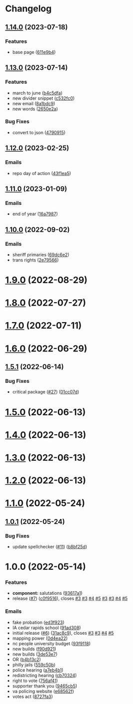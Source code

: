 # Changelog

## [1.14.0](https://github.com/PaleBluDot/aclu-emails/compare/v1.13.0...v1.14.0) (2023-07-18)


### Features

* base page ([611e9b4](https://github.com/PaleBluDot/aclu-emails/commit/611e9b405201611b0071cab002a958a88615129b))

## [1.13.0](https://github.com/PaleBluDot/aclu-emails/compare/v1.12.0...v1.13.0) (2023-07-14)


### Features

* march to june ([b4c5dfa](https://github.com/PaleBluDot/aclu-emails/commit/b4c5dfa3fd911424569e9f82b72042f9d7f3590b))
* new divider snippet ([c532fc0](https://github.com/PaleBluDot/aclu-emails/commit/c532fc0824e846a44e1bbd367608e21f922bb7a4))
* new email ([8a1bdc9](https://github.com/PaleBluDot/aclu-emails/commit/8a1bdc9e5d945f6c45d87bda93f62af2f9743e00))
* new words ([2650e2a](https://github.com/PaleBluDot/aclu-emails/commit/2650e2a48a393370dc30371a7085be483ab0e501))


### Bug Fixes

* convert to json ([4790915](https://github.com/PaleBluDot/aclu-emails/commit/479091509611b27326e406893f64c3c2f12f4699))

## [1.12.0](https://github.com/PaleBluDot/aclu-emails/compare/v1.11.0...v1.12.0) (2023-02-25)


### Emails

* repo day of action ([43f1ea5](https://github.com/PaleBluDot/aclu-emails/commit/43f1ea5073b1b812b69549c69d5139ef6af8ecee))

## [1.11.0](https://github.com/PaleBluDot/aclu-emails/compare/v1.10.0...v1.11.0) (2023-01-09)


### Emails

* end of year ([16a7987](https://github.com/PaleBluDot/aclu-emails/commit/16a79872ff94106905e17de7cac1d8fd63900880))

## [1.10.0](https://github.com/PaleBluDot/aclu-emails/compare/v1.9.0...v1.10.0) (2022-09-02)


### Emails

* sheriff primaries ([69dc6e2](https://github.com/PaleBluDot/aclu-emails/commit/69dc6e2828a22fc39e914ebc24da5e30381f7c3b))
* trans rights ([2e79566](https://github.com/PaleBluDot/aclu-emails/commit/2e79566855189cb2e2c00488082e01300caf6f76))

# [1.9.0](https://github.com/PaleBluDot/aclu-emails/compare/v1.8.0...v1.9.0) (2022-08-29)

# [1.8.0](https://github.com/PaleBluDot/aclu-emails/compare/v1.7.0...v1.8.0) (2022-07-27)

# [1.7.0](https://github.com/PaleBluDot/aclu-emails/compare/v1.6.0...v1.7.0) (2022-07-11)

# [1.6.0](https://github.com/PaleBluDot/aclu-emails/compare/v1.5.1...v1.6.0) (2022-06-29)

## [1.5.1](https://github.com/PaleBluDot/aclu-emails/compare/v1.5.0...v1.5.1) (2022-06-14)


### Bug Fixes

* critical package ([#27](https://github.com/PaleBluDot/aclu-emails/issues/27)) ([01cc07d](https://github.com/PaleBluDot/aclu-emails/commit/01cc07db25f2863fe55edaa7339761ad163885d6))

# [1.5.0](https://github.com/PaleBluDot/aclu-emails/compare/v1.4.0...v1.5.0) (2022-06-13)

# [1.4.0](https://github.com/PaleBluDot/aclu-emails/compare/v1.3.0...v1.4.0) (2022-06-13)

# [1.3.0](https://github.com/PaleBluDot/aclu-emails/compare/v1.2.0...v1.3.0) (2022-06-13)

# [1.2.0](https://github.com/PaleBluDot/aclu-emails/compare/v1.1.0...v1.2.0) (2022-06-13)

# [1.1.0](https://github.com/PaleBluDot/aclu-emails/compare/v1.0.1...v1.1.0) (2022-05-24)

## [1.0.1](https://github.com/PaleBluDot/aclu-emails/compare/v1.0.0...v1.0.1) (2022-05-24)


### Bug Fixes

* update spellchecker  ([#11](https://github.com/PaleBluDot/aclu-emails/issues/11)) ([b8bf25d](https://github.com/PaleBluDot/aclu-emails/commit/b8bf25d56ab5602549ead00af30b1539195a3b71))

# 1.0.0 (2022-05-14)
### Features

* **component:** salutations ([93617a1](https://github.com/PaleBluDot/aclu-emails/commit/93617a1c7717a267f779c684ca89ce0f3f9f33b3))
* release ([#7](https://github.com/PaleBluDot/aclu-emails/issues/7)) ([c0f9516](https://github.com/PaleBluDot/aclu-emails/commit/c0f9516d6bb2cb6cc5def8d0cfe9bf721c94078e)), closes [#3](https://github.com/PaleBluDot/aclu-emails/issues/3) [#3](https://github.com/PaleBluDot/aclu-emails/issues/3) [#4](https://github.com/PaleBluDot/aclu-emails/issues/4) [#5](https://github.com/PaleBluDot/aclu-emails/issues/5) [#3](https://github.com/PaleBluDot/aclu-emails/issues/3) [#3](https://github.com/PaleBluDot/aclu-emails/issues/3) [#4](https://github.com/PaleBluDot/aclu-emails/issues/4) [#5](https://github.com/PaleBluDot/aclu-emails/issues/5)


### Emails
* fake probation ([ed3f923](https://github.com/PaleBluDot/aclu-emails/commit/ed3f923a3957ee6fee4f7938270ba368c97f2830))
* IA cedar rapids school ([91ad308](https://github.com/PaleBluDot/aclu-emails/commit/91ad30821fdb5cd9ae21aec33d0eb28442ecbd8c))
* initial release  ([#6](https://github.com/PaleBluDot/aclu-emails/issues/6)) ([31ac8c9](https://github.com/PaleBluDot/aclu-emails/commit/31ac8c9ab2a0a5e4f18089218568e87b58c2f157)), closes [#3](https://github.com/PaleBluDot/aclu-emails/issues/3) [#3](https://github.com/PaleBluDot/aclu-emails/issues/3) [#4](https://github.com/PaleBluDot/aclu-emails/issues/4) [#5](https://github.com/PaleBluDot/aclu-emails/issues/5)
* mapping power ([0d4ea22](https://github.com/PaleBluDot/aclu-emails/commit/0d4ea2210d593d355838b1d80df8f899779156ee))
* nc people university budget ([93f9118](https://github.com/PaleBluDot/aclu-emails/commit/93f9118d9c39f952fae4aa0cb26d3fb6459b9ffa))
* new builds ([f90d921](https://github.com/PaleBluDot/aclu-emails/commit/f90d9210af5279fbcd44fa8800baf4872d123343))
* new builds ([3de53e7](https://github.com/PaleBluDot/aclu-emails/commit/3de53e72211426eb82177298500a464e8e23ecc2))
* OR ([b4b13c2](https://github.com/PaleBluDot/aclu-emails/commit/b4b13c2d1e8fa167a4ec12d1409174fde91020bb))
* philly jails ([559c50b](https://github.com/PaleBluDot/aclu-emails/commit/559c50b20441328aed0b17f352af97b155902df3))
* police hearing ([a7eb4b1](https://github.com/PaleBluDot/aclu-emails/commit/a7eb4b1d8cbb312121e1a259868f8b7724a06c87))
* redistricting hearing ([cb70324](https://github.com/PaleBluDot/aclu-emails/commit/cb703246a75f903a06794fd1d5a6185c590cb8a5))
* right to vote ([756af41](https://github.com/PaleBluDot/aclu-emails/commit/756af417d99d4c644779fc5c1d83b6472a07f7da))
* supporter thank you ([9465cb5](https://github.com/PaleBluDot/aclu-emails/commit/9465cb52eff1111fd293191f2d7b60849facd0fc))
* va policing website ([e68562f](https://github.com/PaleBluDot/aclu-emails/commit/e68562fb71749bd36a4b91f5d557a078c59c6746))
* votes act ([8727fa3](https://github.com/PaleBluDot/aclu-emails/commit/8727fa36b0cd1338b4e8c8502fa536fe2127cce6))
